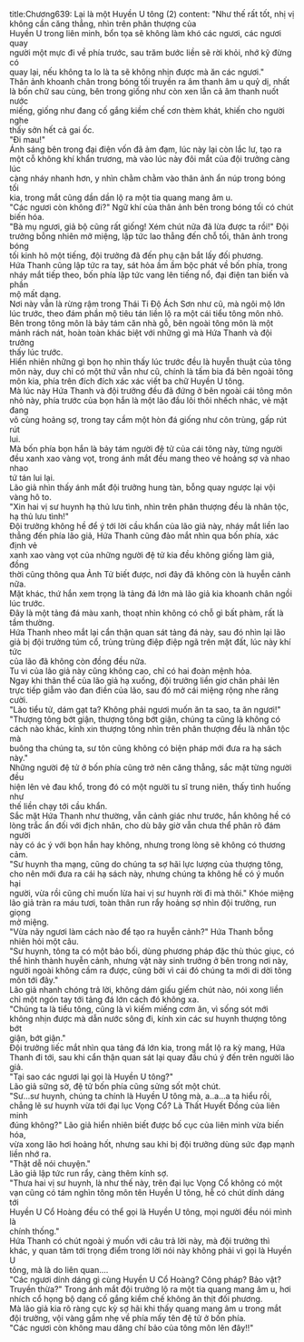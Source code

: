 title:Chương639: Lại là một Huyền U tông (2)
content:
"Như thế rất tốt, nhị vị không cần căng thẳng, nhìn trên phân thượng của<br>Huyền U trong liên minh, bổn tọa sẽ không làm khó các ngươi, các ngươi quay<br>người một mực đi về phía trước, sau trăm bước liền sẽ rời khỏi, nhớ kỹ đừng có<br>quay lại, nếu không ta lo là ta sẽ không nhịn được mà ăn các ngươi."<br>Thân ảnh khoanh chân trong bóng tối truyền ra âm thanh âm u quỷ dị, nhất<br>là bốn chữ sau cùng, bên trong giống như còn xen lẫn cả âm thanh nuốt nước<br>miếng, giống như đang cố gắng kiềm chế cơn thèm khát, khiến cho người nghe<br>thấy sởn hết cả gai ốc.<br>"Đi mau!"<br>Ánh sáng bên trong đại điện vốn đã ảm đạm, lúc này lại còn lắc lư, tạo ra<br>một cỗ không khí khẩn trương, mà vào lúc này đôi mắt của đội trưởng càng lúc<br>càng nháy nhanh hơn, y nhìn chằm chằm vào thân ảnh ẩn núp trong bóng tối<br>kia, trong mắt cũng dần dần lộ ra một tia quang mang âm u.<br>"Các ngươi còn không đi?" Ngữ khí của thân ảnh bên trong bóng tối có chút<br>biến hóa.<br>"Bà mụ ngươi, giả bộ cũng rất giống! Xém chút nữa đã lừa được ta rồi!" Đội<br>trưởng bỗng nhiên mở miệng, lập tức lao thẳng đến chỗ tối, thân ảnh trong bóng<br>tối kinh hô một tiếng, đội trưởng đã đến phụ cận bắt lấy đối phương.<br>Hứa Thanh cũng lập tức ra tay, sát hỏa ầm ầm bộc phát về bốn phía, trong<br>nháy mắt tiếp theo, bốn phía lập tức vang lên tiếng nổ, đại điện tan biến và phần<br>mộ mất dạng.<br>Nơi này vẫn là rừng rậm trong Thái Ti Độ Ách Sơn như cũ, mà ngôi mộ lớn<br>lúc trước, theo đám phần mộ tiêu tán liền lộ ra một cái tiểu tông môn nhỏ.<br>Bên trong tông môn là bảy tám căn nhà gỗ, bên ngoài tông môn là một<br>mảnh rách nát, hoàn toàn khác biệt với những gì mà Hứa Thanh và đội trưởng<br>thấy lúc trước.<br>Hiển nhiên những gì bọn họ nhìn thấy lúc trước đều là huyễn thuật của tông<br>môn này, duy chỉ có một thứ vẫn như cũ, chính là tấm bia đá bên ngoài tông<br>môn kia, phía trên đích đích xác xác viết ba chữ Huyền U tông.<br>Mà lúc này Hứa Thanh và đội trưởng đều đã đứng ở bên ngoài cái tông môn<br>nhỏ này, phía trước của bọn hắn là một lão đầu lôi thôi nhếch nhác, vẻ mặt đang<br>vô cùng hoảng sợ, trong tay cầm một hòn đá giống như côn trùng, gấp rút rút<br>lui.<br>Mà bốn phía bọn hắn là bảy tám người đệ tử của cái tông này, từng người<br>đều xanh xao vàng vọt, trong ánh mắt đều mang theo vẻ hoảng sợ và nhao nhao<br>tứ tán lui lại.<br>Lão giả nhìn thấy ánh mắt đội trưởng hung tàn, bỗng quay ngược lại vội<br>vàng hô to.<br>"Xin hai vị sư huynh hạ thủ lưu tình, nhìn trên phân thượng đều là nhân tộc,<br>hạ thủ lưu tình!"<br>Đội trưởng không hề để ý tới lời cầu khẩn của lão giả này, nháy mắt liền lao<br>thẳng đến phía lão giả, Hứa Thanh cũng đảo mắt nhìn qua bốn phía, xác định vẻ<br>xanh xao vàng vọt của những người đệ tử kia đều không giống làm giả, đồng<br>thời cũng thông qua Ảnh Tử biết được, nơi đây đã không còn là huyễn cảnh<br>nữa.<br>Mặt khác, thứ hắn xem trọng là tảng đá lớn mà lão giả kia khoanh chân ngồi<br>lúc trước.<br>Đây là một tảng đá màu xanh, thoạt nhìn không có chỗ gì bất phàm, rất là<br>tầm thường.<br>Hứa Thanh nheo mắt lại cẩn thận quan sát tảng đá này, sau đó nhìn lại lão<br>giả bị đội trưởng túm cổ, trùng trùng điệp điệp ngã trên mặt đất, lúc này khí tức<br>của lão đã không còn đồng đều nữa.<br>Tu vi của lão giả này cũng không cao, chỉ có hai đoàn mệnh hỏa.<br>Ngay khi thân thể của lão giả hạ xuống, đội trưởng liền giơ chân phải lên<br>trực tiếp giẫm vào đan điền của lão, sau đó mở cái miệng rộng nhe răng cười.<br>"Lão tiểu tử, dám gạt ta? Không phải ngươi muốn ăn ta sao, ta ăn ngươi!"<br>"Thượng tông bớt giận, thượng tông bớt giận, chúng ta cũng là không có<br>cách nào khác, kính xin thượng tông nhìn trên phân thượng đều là nhân tộc mà<br>buông tha chúng ta, sư tôn cũng không có biện pháp mới đưa ra hạ sách này."<br>Những người đệ tử ở bốn phía cũng trở nên căng thẳng, sắc mặt từng người đều<br>hiện lên vẻ đau khổ, trong đó có một người tu sĩ trung niên, thấy tình huống như<br>thế liền chạy tới cầu khẩn.<br>Sắc mặt Hứa Thanh như thường, vẫn cảnh giác như trước, hắn không hề có<br>lòng trắc ẩn đối với địch nhân, cho dù bây giờ vẫn chưa thể phân rõ đám người<br>này có ác ý với bọn hắn hay không, nhưng trong lòng sẽ không có thương cảm.<br>"Sư huynh tha mạng, cũng do chúng ta sợ hãi lực lượng của thượng tông,<br>cho nên mới đưa ra cái hạ sách này, nhưng chúng ta không hề có ý muốn hại<br>người, vừa rồi cũng chỉ muốn lừa hai vị sư huynh rời đi mà thôi." Khóe miệng<br>lão giả tràn ra máu tươi, toàn thân run rẩy hoảng sợ nhìn đội trưởng, run giọng<br>mở miệng.<br>"Vừa nãy ngươi làm cách nào để tạo ra huyễn cảnh?" Hứa Thanh bỗng<br>nhiên hỏi một câu.<br>"Sư huynh, tông ta có một bảo bối, dùng phương pháp đặc thù thúc giục, có<br>thể hình thành huyễn cảnh, nhưng vật này sinh trưởng ở bên trong nơi này,<br>người ngoài không cầm ra được, cũng bởi vì cái đó chúng ta mới di dời tông<br>môn tới đây."<br>Lão giả nhanh chóng trả lời, không dám giấu giếm chút nào, nói xong liền<br>chỉ một ngón tay tới tảng đá lớn cách đó không xa.<br>"Chúng ta là tiểu tông, cũng là vì kiếm miếng cơm ăn, vì sống sót mới<br>không nhịn được mà dẫn nước sông đi, kính xin các sư huynh thượng tông bớt<br>giận, bớt giận."<br>Đội trưởng liếc mắt nhìn qua tảng đá lớn kia, trong mắt lộ ra kỳ mang, Hứa<br>Thanh đi tới, sau khi cẩn thận quan sát lại quay đầu chú ý đến trên người lão<br>giả.<br>"Tại sao các ngươi lại gọi là Huyền U tông?"<br>Lão giả sững sờ, đệ tử bốn phía cũng sửng sốt một chút.<br>"Sư…sư huynh, chúng ta chính là Huyền U tông mà, a..a…a ta hiểu rồi,<br>chẳng lẽ sư huynh vừa tới đại lục Vọng Cổ? Là Thất Huyết Đồng của liên minh<br>đúng không?" Lão giả hiển nhiên biết được bố cục của liên minh vừa biến hóa,<br>vừa xong lão hơi hoảng hốt, nhưng sau khi bị đội trưởng dùng sức đạp mạnh<br>liền nhớ ra.<br>"Thật dễ nói chuyện."<br>Lão giả lập tức run rẩy, càng thêm kính sợ.<br>"Thưa hai vị sư huynh, là như thế này, trên đại lục Vọng Cổ không có một<br>vạn cũng có tám nghìn tông môn tên Huyền U tông, hễ có chút dính dáng tới<br>Huyền U Cổ Hoàng đều có thể gọi là Huyền U tông, mọi người đều nói mình là<br>chính thống."<br>Hứa Thanh có chút ngoài ý muốn với câu trả lời này, mà đội trưởng thì<br>khác, y quan tâm tới trọng điểm trong lời nói này không phải vì gọi là Huyền U<br>tông, mà là do liên quan....<br>"Các ngươi dính dáng gì cùng Huyền U Cổ Hoàng? Công pháp? Bảo vật?<br>Truyền thừa?" Trong ánh mắt đội trưởng lộ ra một tia quang mang âm u, hơi<br>nhích cổ họng bộ dạng cố gắng kiềm chế không ăn thịt đối phương.<br>Mà lão giả kia rõ ràng cực kỳ sợ hãi khi thấy quang mang âm u trong mắt<br>đội trưởng, vội vàng gầm nhẹ về phía mấy tên đệ tử ở bốn phía.<br>"Các ngươi còn không mau dâng chí bảo của tông môn lên đây!!"